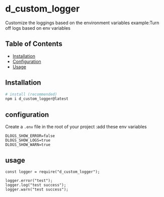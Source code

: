# d_custom_logger

Customize the loggings based on the environment variables
example:Turn off logs based on env variables

## Table of Contents

- [Installation](#installation)
- [Configuration](#configuration)
- [Usage](#usage)

## Installation

```bash
# install (recommended)
npm i d_custom_logger@latest
```

## configuration

Create a `.env` file in the root of your project :add these env variables

```env
DLOGS_SHOW_ERROR=false
DLOGS_SHOW_LOGS=true
DLOGS_SHOW_WARN=true
```

## usage

```dosini
const logger = require("d_custom_logger");

logger.error("test");
logger.log("test success");
logger.warn("test success");
```

